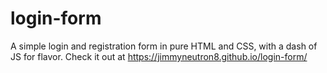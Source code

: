 # login-form
A simple login and registration form in pure HTML and CSS, with a dash of JS for flavor.
Check it out at https://jimmyneutron8.github.io/login-form/

